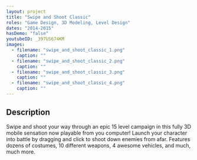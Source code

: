 ```yaml
---
layout: project
title: "Swipe and Shoot Classic"
roles: "Game Design, 3D Modeling, Level Design"
dates: "2014-2015"
hasDemo: "false"
youtubeID: _397US674KM
images:
  - filename: "swipe_and_shoot_classic_1.png"
    caption: ""
  - filename: "swipe_and_shoot_classic_2.png"
    caption: ""
  - filename: "swipe_and_shoot_classic_3.png"
    caption: ""
  - filename: "swipe_and_shoot_classic_4.png"
    caption: ""
---
```


## Description

Swipe and shoot your way through an epic 15 level campaign in this fully 3D mobile sensation now playable from you computer! Launch your character into battle by dragging and click to shoot down enemies from afar. Features dozens of costumes, 10 different weapons, 4 awesome vehicles, and much, much more.
